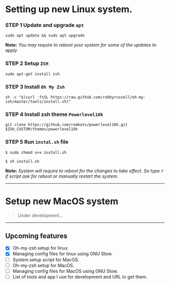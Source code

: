 # Setting up new Linux system.

### STEP 1 Update and upgrade `apt`
```
sudo apt update && sudo apt upgrade
```
**Note:** *You may require to reboot your system for some of the updates to apply*

### STEP 2 Setup `ZSH`
```
sudo apt-get install zsh
```

### STEP 3 Install `Oh My Zsh`
```
sh -c "$(curl -fsSL https://raw.github.com/robbyrussell/oh-my-zsh/master/tools/install.sh)"
```

### STEP 4 Install zsh theme `Powerlevel10k`
```
git clone https://github.com/romkatv/powerlevel10k.git $ZSH_CUSTOM/themes/powerlevel10k
```

### STEP 5 Run `instal.sh` file 

```
$ sudo chmod u+x install.sh
```
```
$ sh install.sh 
```
**Note:** *System will require to reboot for the changes to take effect. So type `Y` if script ask for reboot or manually restart the system.*

---
# Setup new MacOS system

>Under development...

---

## Upcoming features 
- [x] Oh-my-zsh setup for linux.
- [x] Managing config files for linux using GNU Stow.
- [ ] System setup script for MacOS.
- [ ] Oh-my-zsh setup for MacOS.
- [ ] Managing config files for MacOS using GNU Stow.
- [ ] List of tools and app I use for development and URL to get them.
